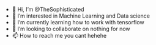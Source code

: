 - 👋 Hi, I’m @TheSophisticated
- 👀 I’m interested in Machine Learning and Data science
- 🌱 I’m currently learning how to work with tensorflow
- 💞️ I’m looking to collaborate on nothing for now
- 📫 How to reach me you cant hehehe

<!---
TheSophisticated/TheSophisticated is a ✨ special ✨ repository because its `README.md` (this file) appears on your GitHub profile.
You can click the Preview link to take a look at your changes.
--->
